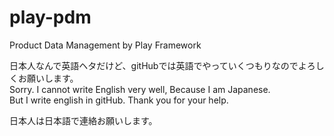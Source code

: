 play-pdm
========

Product Data Management by Play Framework

日本人なんで英語ヘタだけど、gitHubでは英語でやっていくつもりなのでよろしくお願いします。  
Sorry. I cannot write English very well, Because I am Japanese.  
But I write english in gitHub. Thank you for your help.

日本人は日本語で連絡お願いします。

